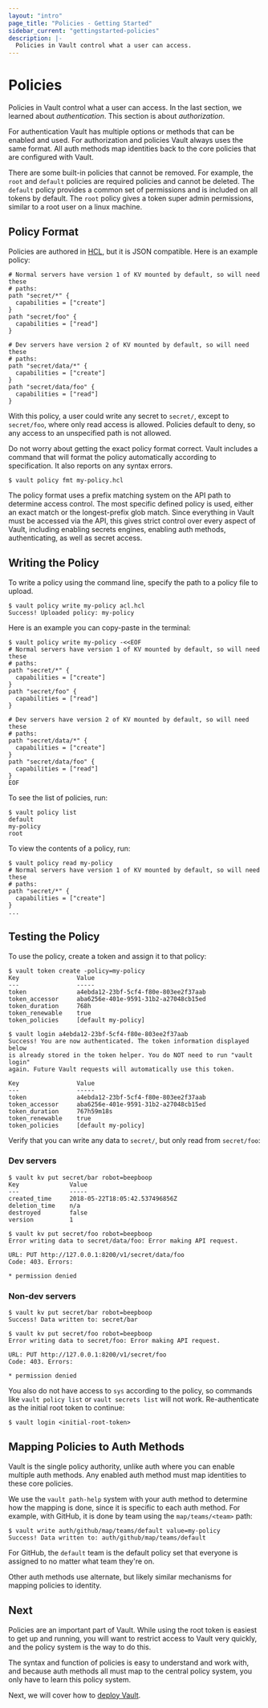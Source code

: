 ```yaml
---
layout: "intro"
page_title: "Policies - Getting Started"
sidebar_current: "gettingstarted-policies"
description: |-
  Policies in Vault control what a user can access.
---
```


# Policies

Policies in Vault control what a user can access. In the last section, we
learned about _authentication_. This section is about _authorization_.

For authentication Vault has multiple options or methods that can be enabled and
used. For authorization and policies Vault always uses the same format. All auth
methods map identities back to the core policies that are configured with Vault.

There are some built-in policies that cannot be removed. For example, the `root`
and `default` policies are required policies and cannot be deleted. The
`default` policy provides a common set of permissions and is included on all
tokens by default. The `root` policy gives a token super admin permissions,
similar to a root user on a linux machine.

## Policy Format

Policies are authored in [HCL][hcl], but it is JSON compatible. Here is an
example policy:

```hcl
# Normal servers have version 1 of KV mounted by default, so will need these
# paths:
path "secret/*" {
  capabilities = ["create"]
}
path "secret/foo" {
  capabilities = ["read"]
}

# Dev servers have version 2 of KV mounted by default, so will need these
# paths:
path "secret/data/*" {
  capabilities = ["create"]
}
path "secret/data/foo" {
  capabilities = ["read"]
}
```

With this policy, a user could write any secret to `secret/`, except to
`secret/foo`, where only read access is allowed. Policies default to deny, so
any access to an unspecified path is not allowed.

Do not worry about getting the exact policy format correct. Vault includes a
command that will format the policy automatically according to specification. It
also reports on any syntax errors.

```text
$ vault policy fmt my-policy.hcl
```

The policy format uses a prefix matching system on the API path to determine
access control. The most specific defined policy is used, either an exact match
or the longest-prefix glob match. Since everything in Vault must be accessed via
the API, this gives strict control over every aspect of Vault, including
enabling secrets engines, enabling auth methods, authenticating, as well as
secret access.

## Writing the Policy

To write a policy using the command line, specify the path to a policy file to
upload.

```text
$ vault policy write my-policy acl.hcl
Success! Uploaded policy: my-policy
```

Here is an example you can copy-paste in the terminal:

```text
$ vault policy write my-policy -<<EOF
# Normal servers have version 1 of KV mounted by default, so will need these
# paths:
path "secret/*" {
  capabilities = ["create"]
}
path "secret/foo" {
  capabilities = ["read"]
}

# Dev servers have version 2 of KV mounted by default, so will need these
# paths:
path "secret/data/*" {
  capabilities = ["create"]
}
path "secret/data/foo" {
  capabilities = ["read"]
}
EOF
```

To see the list of policies, run:

```text
$ vault policy list
default
my-policy
root
```

To view the contents of a policy, run:

```text
$ vault policy read my-policy
# Normal servers have version 1 of KV mounted by default, so will need these
# paths:
path "secret/*" {
  capabilities = ["create"]
}
...
```

## Testing the Policy

To use the policy, create a token and assign it to that policy:

```text
$ vault token create -policy=my-policy
Key                Value
---                -----
token              a4ebda12-23bf-5cf4-f80e-803ee2f37aab
token_accessor     aba6256e-401e-9591-31b2-a27048cb15ed
token_duration     768h
token_renewable    true
token_policies     [default my-policy]

$ vault login a4ebda12-23bf-5cf4-f80e-803ee2f37aab
Success! You are now authenticated. The token information displayed below
is already stored in the token helper. You do NOT need to run "vault login"
again. Future Vault requests will automatically use this token.

Key                Value
---                -----
token              a4ebda12-23bf-5cf4-f80e-803ee2f37aab
token_accessor     aba6256e-401e-9591-31b2-a27048cb15ed
token_duration     767h59m18s
token_renewable    true
token_policies     [default my-policy]
```

Verify that you can write any data to `secret/`, but only read from
`secret/foo`:

### Dev servers

```text
$ vault kv put secret/bar robot=beepboop
Key              Value
---              -----
created_time     2018-05-22T18:05:42.537496856Z
deletion_time    n/a
destroyed        false
version          1

$ vault kv put secret/foo robot=beepboop
Error writing data to secret/data/foo: Error making API request.

URL: PUT http://127.0.0.1:8200/v1/secret/data/foo
Code: 403. Errors:

* permission denied
```

### Non-dev servers

```text
$ vault kv put secret/bar robot=beepboop
Success! Data written to: secret/bar

$ vault kv put secret/foo robot=beepboop
Error writing data to secret/foo: Error making API request.

URL: PUT http://127.0.0.1:8200/v1/secret/foo
Code: 403. Errors:

* permission denied
```

You also do not have access to `sys` according to the policy, so commands like
`vault policy list` or `vault secrets list` will not work. Re-authenticate as
the initial root token to continue:

```text
$ vault login <initial-root-token>
```

## Mapping Policies to Auth Methods

Vault is the single policy authority, unlike auth where you can enable multiple
auth methods. Any enabled auth method must map identities to these core
policies.

We use the `vault path-help` system with your auth method to determine how the
mapping is done, since it is specific to each auth method. For example, with
GitHub, it is done by team using the `map/teams/<team>` path:

```text
$ vault write auth/github/map/teams/default value=my-policy
Success! Data written to: auth/github/map/teams/default
```

For GitHub, the `default` team is the default policy set that everyone is
assigned to no matter what team they're on.

Other auth methods use alternate, but likely similar mechanisms for mapping
policies to identity.

## Next

Policies are an important part of Vault. While using the root token is easiest
to get up and running, you will want to restrict access to Vault very quickly,
and the policy system is the way to do this.

The syntax and function of policies is easy to understand and work with, and
because auth methods all must map to the central policy system, you only have to
learn this policy system.

Next, we will cover how to [deploy Vault](/intro/getting-started/deploy.html).

[HCL]: https://github.com/hashicorp/hcl
